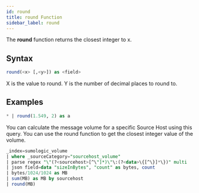 ```yaml
---
id: round
title: round Function
sidebar_label: round
---
```



The **round** function returns the closest integer to x.

## Syntax

```sql
round(<x> [,<y>]) as <field>
```  

X is the value to round. Y is the number of decimal places to round to.

## Examples

```sql
* | round(1.549, 2) as a
```

You can calculate the message volume for a specific Source Host using this query. You can use the round function to get the closest integer value of the volume.  

```sql
_index=sumologic_volume
| where _sourceCategory="sourcehost_volume"
| parse regex "\"(?<sourcehost>[^\"]*)\"\:(?<data>\{[^\}]*\})" multi
| json field=data "sizeInBytes", "count" as bytes, count
| bytes/1024/1024 as MB
| sum(MB) as MB by sourcehost
| round(MB)
```
